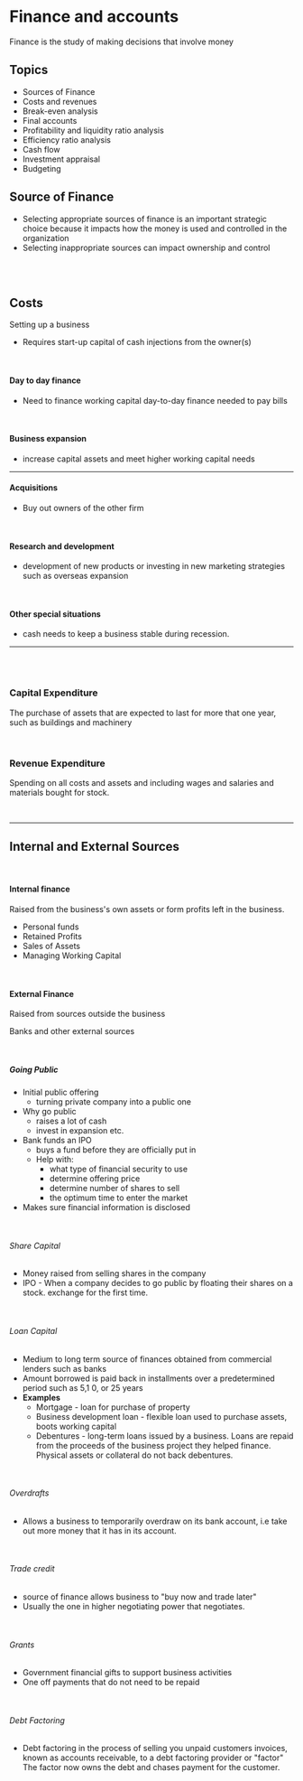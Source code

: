 <script type="text/javascript" async src="https://cdnjs.cloudflare.com/ajax/libs/mathjax/2.7.5/MathJax.js?config=TeX-MML-AM_CHTML"></script>
<script type="text/javascript" async src="https://cdnjs.cloudflare.com/ajax/libs/mathjax/2.7.5/MathJax.js?config=TeX-MML-AM_CHTML"></script>
<script type="text/javascript" async src="https://cdnjs.cloudflare.com/ajax/libs/mathjax/2.7.5/MathJax.js?config=TeX-MML-AM_CHTML"></script>
<script type="text/javascript" async src="https://cdnjs.cloudflare.com/ajax/libs/mathjax/2.7.5/MathJax.js?config=TeX-MML-AM_CHTML"></script>


# Finance and accounts

Finance is the study of making decisions that involve money

## Topics
 - Sources of Finance
 - Costs and revenues
 - Break-even analysis
 - Final accounts
 - Profitability and liquidity ratio analysis
 - Efficiency ratio analysis
 - Cash flow
 - Investment appraisal
 - Budgeting


## Source of Finance
 - Selecting appropriate sources of finance is an important strategic choice because it impacts how the money is used and controlled in the organization
 -  Selecting inappropriate sources can impact ownership and control

<br/>
<br/>


## Costs 
 Setting up a business
 - Requires start-up capital of cash injections from the owner(s)

<br/>


#### Day to day finance
 - Need to finance working capital day-to-day finance needed to pay bills

<br/>

#### Business expansion
 - increase capital assets and meet higher working capital needs

----

#### Acquisitions
 - Buy out owners of the other firm

<br/>

#### Research and development 
 - development of new products or investing in new marketing strategies such as overseas expansion

<br/>

#### Other special situations
 - cash needs to keep a business stable during recession.

----

<br/>
<br/>


### Capital Expenditure
The purchase of assets that are expected to last for more that one year, such as buildings and machinery

<br/>


### Revenue Expenditure
Spending on all costs and assets and including wages and salaries and materials bought for stock.

<br/>


----

## Internal and External Sources

<br/>

#### Internal finance
Raised from the business's own assets or form profits left in the business.

 - Personal funds
 - Retained Profits
 - Sales of Assets
 - Managing Working Capital

<br/>


#### External Finance 
Raised from sources outside the business

Banks and other external sources

<br/>


##### Going Public
 - Initial public offering
	 - turning private company into a public one
 - Why go public
	 - raises a lot of cash
	 - invest in expansion etc.
 - Bank funds an IPO
	 - buys a fund before they are officially put in
	 - Help with:
		 - what type of financial security to use
		 - determine offering price
		 - determine number of shares to sell
		 - the optimum time to enter the market
 - Makes sure financial information is disclosed

<br/>

###### Share Capital

 - Money raised from selling shares in the company
 - IPO - When a company decides to go public by floating their shares on a stock. exchange for the first time.

<br/>


###### Loan Capital
 - Medium to long term source of finances obtained from commercial lenders such as banks
 - Amount borrowed is paid back in installments over a predetermined period such as 5,1 0, or 25 years
 - **Examples**
	 - Mortgage - loan for purchase of property
	 - Business development loan - flexible loan used to purchase assets, boots working capital
	 - Debentures - long-term loans issued by a business. Loans are repaid from the proceeds of the business project they helped finance. Physical assets or collateral do not back debentures.

<br/>


###### Overdrafts
 - Allows a business to temporarily overdraw on its bank account, i.e take out more money that it has in its account.

<br/>


###### Trade credit
 - source of finance allows business to "buy now and trade later"
 - Usually the one in higher negotiating power that negotiates.

<br/>


###### Grants
 - Government financial gifts to support business activities
 - One off payments that do not need to be repaid

<br/>


###### Debt Factoring
 - Debt factoring in the process of selling you unpaid customers invoices, known as accounts receivable, to a debt factoring provider or "factor" The factor now owns the debt and chases payment for the customer. 




